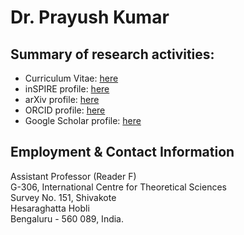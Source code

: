 # Dr. Prayush Kumar
## Summary of research activities:
 - Curriculum Vitae: [here](https://github.com/prayush/cv/blob/master/main.pdf)
 - inSPIRE profile: [here](https://inspirehep.net/author/profile/P.Kumar.1)
 - arXiv profile: [here](http://arxiv.org/a/kumar_p_4)
 - ORCID profile: [here](https://orcid.org/0000-0001-5523-4603)
 - Google Scholar profile: [here](https://scholar.google.com/citations?user=ZMe6TG0AAAAJ&hl=en)

## Employment & Contact Information
Assistant Professor (Reader F) <br />
G-306, 
International Centre for Theoretical Sciences <br />
Survey No. 151, Shivakote <br />
Hesaraghatta Hobli <br />
Bengaluru - 560 089, India. <br />
